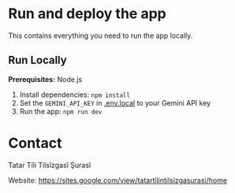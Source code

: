 # Run and deploy the app

This contains everything you need to run the app locally.

## Run Locally

**Prerequisites:**  Node.js


1. Install dependencies:
   `npm install`
2. Set the `GEMINI_API_KEY` in [.env.local](.env.local) to your Gemini API key
3. Run the app:
   `npm run dev`

# Contact 

Tatar Tílí Tílsîzgasî Şurasî

Website: https://sites.google.com/view/tatartilintilsizgasurasi/home
